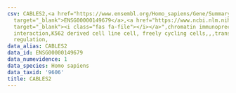 ```yaml
---
csv: CABLES2,<a href="https://www.ensembl.org/Homo_sapiens/Gene/Summary?db=core;g=ENSG00000149679"
  target="_blank">ENSG00000149679</a>,<a href="https://www.ncbi.nlm.nih.gov/pubmed/23959860"
  target="_blank"><i class="fas fa-file"></i></a>",chromatin immunoprecipitation assay,direct
  interaction,K562 derived cell line cell, freely cycling cells,,,transcriptional
  regulation,
data_alias: CABLES2
data_id: ENSG00000149679
data_numevidence: 1
data_species: Homo sapiens
data_taxid: '9606'
title: CABLES2
---
```

